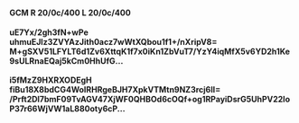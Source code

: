 #### GCM R 20/0c/400 L 20/0c/400
**uE7Yx/2gh3fN+wPe**<br/>**uhmuEJlz3ZVYAzJith0acz7wWtXQbou1f1+/nXripV8=**<br/>**M+gSXV51LFYLT6d1Zv6XttqK1f7x0iKn1ZbVuT7/YzY4iqMfX5v6YD2h1Ke9sULRnaEQaj5kCm0HhUfG...**<br/><br/>
**i5fMzZ9HXRXODEgH**<br/>**fiBu18X8bdCG4WoIRHRgeBJH7XpkVTMtn9NZ3rcj6lI=**<br/>**/Prft2Dl7bmF09TvAGV47XjWF0QHBOd6cOQf+og1RPayiDsrG5UhPV22loP37r66WjVW1aL880oty6cP...**